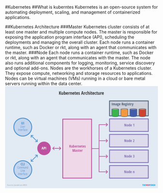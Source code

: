 #Kubernetes
##What is kuberntes
Kubernetes is an open-source system for automating deployment, scaling, and management of containerized applications.

##Kubernetes Architecture
###Master
Kubernetes cluster consists of at least one master and multiple compute nodes. The master is responsible for exposing the application program interface (API), scheduling the deployments and managing  the overall cluster. Each node runs a container runtime, such as Docker or rkt, along with an agent that communicates with the master. 
###Node
Each node runs a container runtime, such as Docker or rkt, along with an agent that communicates with the master. The node also runs additional components for logging, monitoring, service discovery and optional add-ons. Nodes are the workhorses of a Kubernetes cluster. They expose compute, networking and storage resources to applications. Nodes can be virtual machines (VMs) running in a cloud or bare metal servers running within the data center.
![Kubernetes Architecture](images/0.png)
